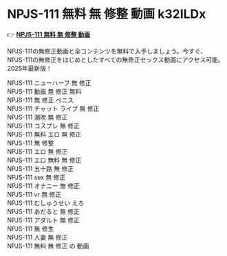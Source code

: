 # NPJS-111 無料 無 修整 動画 k32ILDx

👉 [**NPJS-111 無料 無 修整 動画**](https://javleaks.cc?utm_medium=jp)

NPJS-111の無修正動画と全コンテンツを無料で入手しましょう。今すぐ、NPJS-111の無修正をはじめとしたすべての無修正セックス動画にアクセス可能。2025年最新版！

NPJS-111 ニューハーフ 無 修正<br>
NPJS-111 動画 無 修正 無料<br>
NPJS-111 無 修正 ペニス<br>
NPJS-111 チャット ライブ 無 修正<br>
NPJS-111 潮吹 無 修正<br>
NPJS-111 コスプレ 無 修正<br>
NPJS-111 無料 エロ 無 修正<br>
NPJS-111 無 修整<br>
NPJS-111 エロ 無 修正<br>
NPJS-111 エロ 無料 無 修正<br>
NPJS-111 五十路 無 修正<br>
NPJS-111 sex 無 修正<br>
NPJS-111 オナニー 無 修正<br>
NPJS-111 vr 無 修正<br>
NPJS-111 むしゅうせい えろ<br>
NPJS-111 あだると 無 修正<br>
NPJS-111 アダルト 無 修正<br>
NPJS-111 無 修生<br>
NPJS-111 人妻 無 修正<br>
NPJS-111 無料 無 修正 の 動画<br>
